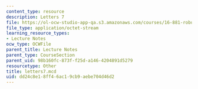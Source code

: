 ```yaml
---
content_type: resource
description: Letters 7
file: https://ol-ocw-studio-app-qa.s3.amazonaws.com/courses/16-881-robust-system-design-summer-1998/dd24c8e18ff46ac19cb9aebe704d46d2_letters7.mcd
file_type: application/octet-stream
learning_resource_types:
- Lecture Notes
ocw_type: OCWFile
parent_title: Lecture Notes
parent_type: CourseSection
parent_uid: 98b160fc-873f-f25d-a146-4204891d5279
resourcetype: Other
title: letters7.mcd
uid: dd24c8e1-8ff4-6ac1-9cb9-aebe704d46d2
---
```


